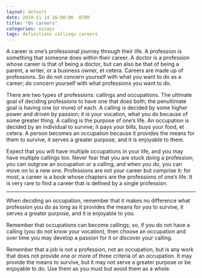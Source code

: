 ```yaml
---
layout: default
date: 2019-11-14 16:00:00 -0700
title: "On careers"
categories: essays
tags: definitions callings careers
---
```


A career is one’s professional journey through their life. A profession is something that someone does within their career. A doctor is a profession whose career is that of being a doctor, but can also be that of being a parent, a writer, or a business owner, et cetera. Careers are made up of professions. So do not concern yourself with what you want to do as a career; do concern yourself with what professions you want to do.

There are two types of professions: callings and occupations. The ultimate goal of deciding professions to have one that does both; the penultimate goal is having one (or more) of each. A calling is decided by some higher power and driven by passion; it is your vocation, what you do because of some greater thing. A calling is the purpose of one’s life. An occupation is decided by an individual to survive; it pays your bills, buys your food, et cetera. A person becomes an occupation because it provides the means for them to survive, it serves a greater purpose, and it is enjoyable to them.

Expect that you will have multiple occupations in your life, and you may have multiple callings too. Never fear that you are stuck doing a profession; you can outgrow an occupation or a calling, and when you do, you can move on to a new one. Professions are not your career but comprise it: for most, a career is a book whose chapters are the professions of one’s life. It is very rare to find a career that is defined by a single profession.

---

When deciding an occupation, remember that it makes no difference what profession you do as long as it provides the means for you to survive, it serves a greater purpose, and it is enjoyable to you.

Remember that occupations can become callings; so, if you do not have a calling (you do not know your vocation), then choose an occupation and over time you may develop a passion for it or discover your calling.

Remember that a job is not a profession, not an occupation, but is any work that does not provide one or more of three criteria of an occupation. It may provide the means to survive, but it may not serve a greater purpose or be enjoyable to do. Use them as you must but avoid them as a whole.
